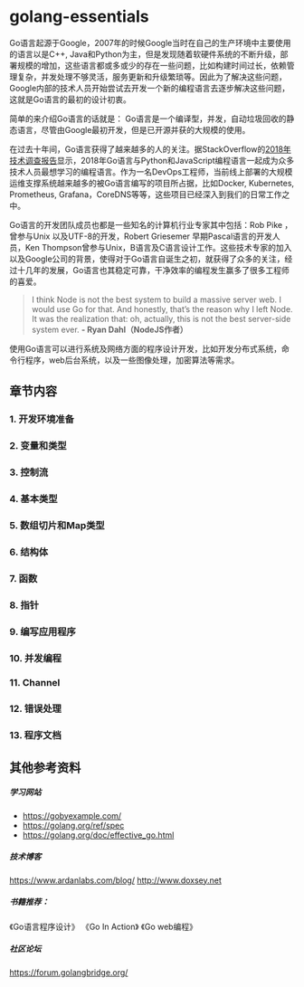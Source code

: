 # golang-essentials

Go语言起源于Google，2007年的时候Google当时在自己的生产环境中主要使用的语言以是C++, Java和Python为主，但是发现随着软硬件系统的不断升级，部署规模的增加，这些语言都或多或少的存在一些问题，比如构建时间过长，依赖管理复杂，并发处理不够灵活，服务更新和升级繁琐等。因此为了解决这些问题，Google内部的技术人员开始尝试去开发一个新的编程语言去逐步解决这些问题，这就是Go语言的最初的设计初衷。


简单的来介绍Go语言的话就是： Go语言是一个编译型，并发，自动垃圾回收的静态语言，尽管由Google最初开发，但是已开源并获的大规模的使用。

在过去十年间，Go语言获得了越来越多的人的关注。据StackOverflow的[2018年技术调查报告](https://insights.stackoverflow.com/survey/2018/)显示，2018年Go语言与Python和JavaScript编程语言一起成为众多技术人员最想学习的编程语言。作为一名DevOps工程师，当前线上部署的大规模运维支撑系统越来越多的被Go语言编写的项目所占据，比如Docker, Kubernetes, Prometheus, Grafana，CoreDNS等等，这些项目已经深入到我们的日常工作之中。


Go语言的开发团队成员也都是一些知名的计算机行业专家其中包括：Rob Pike ，曾参与Unix 以及UTF-8的开发，Robert Griesemer 早期Pascal语言的开发人员，Ken Thompson曾参与Unix，B语言及C语言设计工作。这些技术专家的加入以及Google公司的背景，使得对于Go语言自诞生之初，就获得了众多的关注，经过十几年的发展，Go语言也其稳定可靠，干净效率的编程发生赢多了很多工程师的喜爱。

>  I think Node is not the best system to build a massive server web. I would use Go for that. And honestly, that’s the reason why I left Node. It was the realization that: oh, actually, this is not the best server-side system ever.                **- Ryan Dahl（NodeJS作者）**


使用Go语言可以进行系统及网络方面的程序设计开发，比如开发分布式系统，命令行程序，web后台系统，以及一些图像处理，加密算法等需求。



## 章节内容

### 1. 开发环境准备
### 2. 变量和类型
### 3. 控制流
### 4. 基本类型
### 5. 数组切片和Map类型
### 6. 结构体
### 7. 函数
### 8. 指针
### 9. 编写应用程序
### 10. 并发编程
### 11. Channel
### 12. 错误处理
### 13. 程序文档

## 其他参考资料

##### 学习网站
- https://gobyexample.com/
- https://golang.org/ref/spec
- https://golang.org/doc/effective_go.html

##### 技术博客

https://www.ardanlabs.com/blog/
http://www.doxsey.net

##### 书籍推荐：
《Go语言程序设计》
《Go In Action》
《Go web编程》

##### 社区论坛

https://forum.golangbridge.org/

